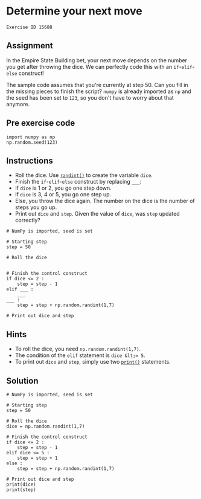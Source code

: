 
#  Determine your next move

```
Exercise ID 15688
```

##  Assignment 

In the Empire State Building bet, your next move depends on the number you get after throwing the dice. We can perfectly code this with an `if`-`elif`-`else` construct!

The sample code assumes that you're currently at step 50. Can you fill in the missing pieces to finish the script? `numpy` is already imported as `np` and the seed has been set to `123`, so you don't have to worry about that anymore.

##  Pre exercise code 

```
import numpy as np
np.random.seed(123)
```



##  Instructions 

- Roll the dice. Use [`randint()`](https://docs.scipy.org/doc/numpy-1.10.1/reference/generated/numpy.random.randint.html) to create the variable `dice`.
- Finish the `if`-`elif`-`else` construct by replacing `___`:
- If `dice` is 1 or 2, you go one step down.
- if `dice` is 3, 4 or 5, you go one step up.
- Else, you throw the dice again. The number on the dice is the number of steps you go up.
- Print out `dice` and `step`. Given the value of `dice`, was `step` updated correctly?



```
# NumPy is imported, seed is set

# Starting step
step = 50

# Roll the dice


# Finish the control construct
if dice <= 2 :
    step = step - 1
elif ___ :
    ___
___ :
    step = step + np.random.randint(1,7)

# Print out dice and step

```

##  Hints 

- To roll the dice, you need `np.random.randint(1,7)`.
- The condition of the `elif` statement is `dice &lt;= 5`.
- To print out `dice` and `step`, simply use two [`print()`](https://docs.python.org/3/library/functions.html#print) statements.



##  Solution 

```
# NumPy is imported, seed is set

# Starting step
step = 50

# Roll the dice
dice = np.random.randint(1,7)

# Finish the control construct
if dice <= 2 :
    step = step - 1
elif dice <= 5 :
    step = step + 1
else :
    step = step + np.random.randint(1,7)

# Print out dice and step
print(dice)
print(step)
```


